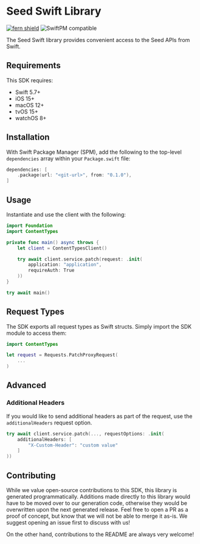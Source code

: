 # Seed Swift Library

[![fern shield](https://img.shields.io/badge/%F0%9F%8C%BF-Built%20with%20Fern-brightgreen)](https://buildwithfern.com?utm_source=github&utm_medium=github&utm_campaign=readme&utm_source=Seed%2FSwift)
![SwiftPM compatible](https://img.shields.io/badge/SwiftPM-compatible-orange.svg)

The Seed Swift library provides convenient access to the Seed APIs from Swift.

## Requirements

This SDK requires:
- Swift 5.7+
- iOS 15+
- macOS 12+
- tvOS 15+
- watchOS 8+

## Installation

With Swift Package Manager (SPM), add the following to the top-level `dependencies` array within your `Package.swift` file:

```swift
dependencies: [
    .package(url: "<git-url>", from: "0.1.0"),
]
```

## Usage

Instantiate and use the client with the following:

```swift
import Foundation
import ContentTypes

private func main() async throws {
    let client = ContentTypesClient()

    try await client.service.patch(request: .init(
        application: "application",
        requireAuth: True
    ))
}

try await main()
```

## Request Types

The SDK exports all request types as Swift structs. Simply import the SDK module to access them:

```swift
import ContentTypes

let request = Requests.PatchProxyRequest(
    ...
)
```

## Advanced

### Additional Headers

If you would like to send additional headers as part of the request, use the `additionalHeaders` request option.

```swift
try await client.service.patch(..., requestOptions: .init(
    additionalHeaders: [
        "X-Custom-Header": "custom value"
    ]
))
```

## Contributing

While we value open-source contributions to this SDK, this library is generated programmatically.
Additions made directly to this library would have to be moved over to our generation code,
otherwise they would be overwritten upon the next generated release. Feel free to open a PR as
a proof of concept, but know that we will not be able to merge it as-is. We suggest opening
an issue first to discuss with us!

On the other hand, contributions to the README are always very welcome!